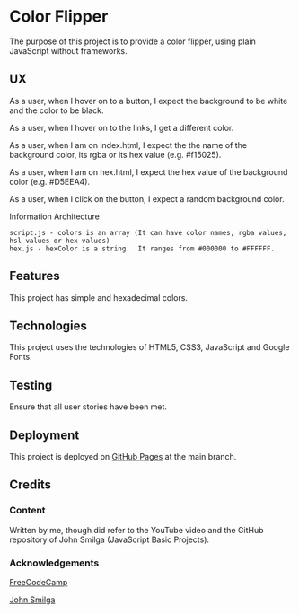 # Color Flipper

The purpose of this project is to provide a color flipper, using plain JavaScript without frameworks.

## UX

As a user, when I hover on to a button, I expect the background to be white and the color to be black.

As a user, when I hover on to the links, I get a different color.

As a user, when I am on index.html, I expect the the name of the background color, its rgba or its hex value (e.g. #f15025).

As a user, when I am on hex.html, I expect the hex value of the background color (e.g. #D5EEA4).

As a user, when I click on the button, I expect a random background color.

Information Architecture

    script.js - colors is an array (It can have color names, rgba values, hsl values or hex values)
    hex.js - hexColor is a string.  It ranges from #000000 to #FFFFFF.

## Features

This project has simple and hexadecimal colors.

## Technologies

This project uses the technologies of HTML5, CSS3, JavaScript and Google Fonts.

## Testing

Ensure that all user stories have been met.

## Deployment

This project is deployed on [GitHub Pages](https://derektypist.github.io/color-flipper/) at the main branch.

## Credits

### Content

Written by me, though did refer to the YouTube video and the GitHub repository of John Smilga (JavaScript Basic Projects).

### Acknowledgements

[FreeCodeCamp](https://www.youtube.com/watch?v=3PHXvlpOkf4&t=1825s)

[John Smilga](https://github.com/john-smilga/javascript-basic-projects)